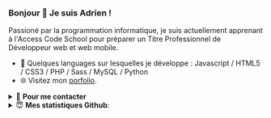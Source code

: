 ### Bonjour 👋 Je suis Adrien !

 Passioné par la programmation informatique, je suis actuellement apprenant à l'Access Code School pour préparer un Titre Professionnel de Développeur web et web mobile. 
 
- 🌱 Quelques languages sur lesquelles je développe :  Javascript / HTML5 / CSS3 / PHP / Sass / MySQL / Python
- 🌐 Visitez mon [porfolio](https://adrienschmidt.fr/portfolio/).



<details>
<summary>🤝 <b>Pour me contacter</b></summary>

<p align = "center">

  [<img src ="https://img.shields.io/badge/portfolio-%23.svg?&style=for-the-badge&logo=&logoColor=white%22">](https://adrienschmidt.fr/portfolio/)
  [<img src="https://img.shields.io/badge/linkedin-%230077B5.svg?&style=for-the-badge&logo=linkedin&logoColor=white" />](https://www.linkedin.com/)
  [<img src="https://img.shields.io/badge/email-%230077B5.svg?&style=for-the-badge&logo=&logoColor=white&color=red&22" />](mailto:adrien.schmidt7@gmail.com)
</p>

</details>

<details>
 <summary> 😇 <b>Mes statistiques Github</b>: </summary>

<br>

<p align = "center">
  <img src = "https://github-readme-stats.vercel.app/api?username=Adrien-25&show_icons=true&theme=tokyonight&line_height=27">
  <img src = "https://github-readme-stats.vercel.app/api/top-langs/?username=Adrien-25&hide=css,java,html&theme=tokyonight">
</p>

</details>


<!--
**Adrien-25/Adrien-25** is a ✨ _special_ ✨ repository because its `README.md` (this file) appears on your GitHub profile.




![YOUR github stats](https://github-readme-stats.vercel.app/api?username=USERNAME)

[<img src="https://img.shields.io/badge/twitter-%231DA1F2.svg?&style=for-the-badge&logo=twitter&logoColor=white" />](https://twitter.com/USERNAME) [<img src="https://img.shields.io/badge/medium-%2312100E.svg?&style=for-the-badge&logo=medium&logoColor=white" />](https://medium.com/USERNAME)  [<img src="https://img.shields.io/badge/linkedin-%230077B5.svg?&style=for-the-badge&logo=linkedin&logoColor=white" />](https://www.linkedin.com/in/USERNAME/) [<img src = "https://img.shields.io/badge/instagram-%23E4405F.svg?&style=for-the-badge&logo=instagram&logoColor=white">](https://www.instagram.com/USERNAME/) [<img src = "https://img.shields.io/badge/facebook-%231877F2.svg?&style=for-the-badge&logo=facebook&logoColor=white">](https://www.facebook.com/USERNAME)
